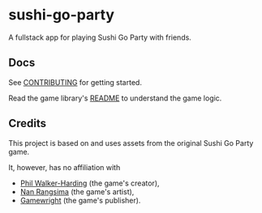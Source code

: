 # sushi-go-party

A fullstack app for playing Sushi Go Party with friends.

## Docs

See [CONTRIBUTING](./CONTRIBUTING.md) for getting started.

Read the game library's [README](./libs/sushi-go-game/README.md) to understand
the game logic.

## Credits

This project is based on and uses assets from the original Sushi Go Party game.

It, however, has no affiliation with

- [Phil Walker-Harding](https://www.philwalkerharding.com/) (the game's
  creator),
- [Nan Rangsima](https://www.behance.net/anpannan) (the game's artist),
- [Gamewright](https://gamewright.com/) (the game's publisher).

